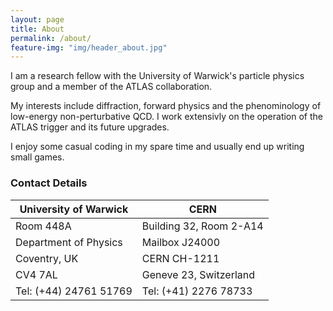 ```yaml
---
layout: page
title: About
permalink: /about/
feature-img: "img/header_about.jpg"
---
```


I am a research fellow with the University of Warwick's particle physics group and a member of the ATLAS collaboration. 

My interests include diffraction, forward physics and the phenominology of low-energy non-perturbative QCD. I work extensivly on the operation of the ATLAS trigger and its future upgrades. 

I enjoy some casual coding in my spare time and usually end up writing small games.

### Contact Details

| University of Warwick      | CERN                    |
|----------------------------|-------------------------|
| Room 448A                  | Building 32, Room 2-A14 |
| Department of Physics      | Mailbox J24000          |
| Coventry, UK               | CERN CH-1211            |
| CV4 7AL                    | Geneve 23, Switzerland  |
| Tel: (+44) 24761 51769     | Tel: (+41) 2276 78733   |

<div id="map" style="width:100%; height: 400px;"></div>
<script>
  function initMap() {
    var warwickphys = {lat: 52.3818628, lng: -1.5630779};
    var map = new google.maps.Map(document.getElementById('map'), {
      zoom: 15,
      center: warwickphys,
      styles: [
        {
          "elementType": "geometry",
          "stylers": [
            {
              "color": "#1d2c4d"
            }
          ]
        },
        {
          "elementType": "labels.text.fill",
          "stylers": [
            {
              "color": "#8ec3b9"
            }
          ]
        },
        {
          "elementType": "labels.text.stroke",
          "stylers": [
            {
              "color": "#1a3646"
            }
          ]
        },
        {
          "featureType": "administrative.country",
          "elementType": "geometry.stroke",
          "stylers": [
            {
              "color": "#4b6878"
            }
          ]
        },
        {
          "featureType": "administrative.land_parcel",
          "elementType": "labels.text.fill",
          "stylers": [
            {
              "color": "#64779e"
            }
          ]
        },
        {
          "featureType": "administrative.province",
          "elementType": "geometry.stroke",
          "stylers": [
            {
              "color": "#4b6878"
            }
          ]
        },
        {
          "featureType": "landscape.man_made",
          "elementType": "geometry.stroke",
          "stylers": [
            {
              "color": "#334e87"
            }
          ]
        },
        {
          "featureType": "landscape.natural",
          "elementType": "geometry",
          "stylers": [
            {
              "color": "#023e58"
            }
          ]
        },
        {
          "featureType": "poi",
          "elementType": "geometry",
          "stylers": [
            {
              "color": "#283d6a"
            }
          ]
        },
        {
          "featureType": "poi",
          "elementType": "labels.text.fill",
          "stylers": [
            {
              "color": "#6f9ba5"
            }
          ]
        },
        {
          "featureType": "poi",
          "elementType": "labels.text.stroke",
          "stylers": [
            {
              "color": "#1d2c4d"
            }
          ]
        },
        {
          "featureType": "poi.park",
          "elementType": "geometry.fill",
          "stylers": [
            {
              "color": "#023e58"
            }
          ]
        },
        {
          "featureType": "poi.park",
          "elementType": "labels.text.fill",
          "stylers": [
            {
              "color": "#3C7680"
            }
          ]
        },
        {
          "featureType": "road",
          "elementType": "geometry",
          "stylers": [
            {
              "color": "#304a7d"
            }
          ]
        },
        {
          "featureType": "road",
          "elementType": "labels.text.fill",
          "stylers": [
            {
              "color": "#98a5be"
            }
          ]
        },
        {
          "featureType": "road",
          "elementType": "labels.text.stroke",
          "stylers": [
            {
              "color": "#1d2c4d"
            }
          ]
        },
        {
          "featureType": "road.highway",
          "elementType": "geometry",
          "stylers": [
            {
              "color": "#2c6675"
            }
          ]
        },
        {
          "featureType": "road.highway",
          "elementType": "geometry.stroke",
          "stylers": [
            {
              "color": "#255763"
            }
          ]
        },
        {
          "featureType": "road.highway",
          "elementType": "labels.text.fill",
          "stylers": [
            {
              "color": "#b0d5ce"
            }
          ]
        },
        {
          "featureType": "road.highway",
          "elementType": "labels.text.stroke",
          "stylers": [
            {
              "color": "#023e58"
            }
          ]
        },
        {
          "featureType": "transit",
          "elementType": "labels.text.fill",
          "stylers": [
            {
              "color": "#98a5be"
            }
          ]
        },
        {
          "featureType": "transit",
          "elementType": "labels.text.stroke",
          "stylers": [
            {
              "color": "#1d2c4d"
            }
          ]
        },
        {
          "featureType": "transit.line",
          "elementType": "geometry.fill",
          "stylers": [
            {
              "color": "#283d6a"
            }
          ]
        },
        {
          "featureType": "transit.station",
          "elementType": "geometry",
          "stylers": [
            {
              "color": "#3a4762"
            }
          ]
        },
        {
          "featureType": "water",
          "elementType": "geometry",
          "stylers": [
            {
              "color": "#0e1626"
            }
          ]
        },
        {
          "featureType": "water",
          "elementType": "labels.text.fill",
          "stylers": [
            {
              "color": "#4e6d70"
            }
          ]
        }
      ]
    });
    var marker = new google.maps.Marker({
      position: warwickphys,
      map: map
    });
  }
</script>
<script async defer src="https://maps.googleapis.com/maps/api/js?key=AIzaSyB2jLU-3Bqi1WtvoEkCEo1zM8Xo3zHmYtQ&callback=initMap">
</script>
